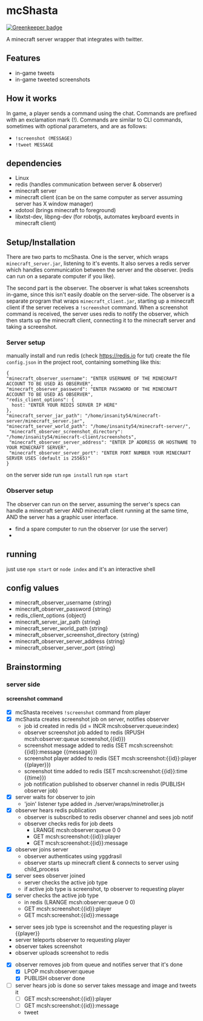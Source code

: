 # mcShasta

[![Greenkeeper badge](https://badges.greenkeeper.io/insanity54/mc-screenshot-twitter.svg)](https://greenkeeper.io/)

A minecraft server wrapper that integrates with twitter.

## Features

* in-game tweets
* in-game tweeted screenshots

## How it works

In game, a player sends a command using the chat. Commands are prefixed with an exclamation mark (!). Commands are similar to CLI commands, sometimes with optional parameters, and are as follows:

* `!screenshot (MESSAGE)`
* `!tweet MESSAGE`


## dependencies

* Linux
* redis (handles communication between server & observer)
* minecraft server
* minecraft client (can be on the same computer as server assuming server has X window manager)
* xdotool (brings minecraft to foreground)
* libxtst-dev, libpng-dev  (for robotjs, automates keyboard events in minecraft client)


## Setup/Installation

There are two parts to mcShasta. One is the server, which wraps `minecraft_server.jar`, listening to it's events. It also serves a redis server which handles communication between the server and the observer. (redis can run on a separate computer if you like).

The second part is the observer. The observer is what takes screenshots in-game, since this isn't easily doable on the server-side. The observer is a separate program that wraps `minecraft_client.jar`, starting up a minecraft client if the server receives a `!screenshot` command. When a screenshot command is received, the server uses redis to notify the observer, which then starts up the minecraft client, connecting it to the minecraft server and taking a screenshot.

### Server setup

manually install and run redis (check https://redis.io for tut)
create the file `config.json` in the project root, containing something like this:

```
{
"minecraft_observer_username": "ENTER USERNAME OF THE MINECRAFT ACCOUNT TO BE USED AS OBSERVER",
"minecraft_observer_password": "ENTER PASSWORD OF THE MINECRAFT ACCOUNT TO BE USED AS OBSERVER",
"redis_client_options": {
  host: "ENTER YOUR REDIS SERVER IP HERE"
},
"minecraft_server_jar_path": "/home/insanity54/minecraft-server/minecraft_server.jar",
"minecraft_server_world_path": "/home/insanity54/minecraft-server/",
 "minecraft_observer_screenshot_directory": "/home/insanity54/minecraft-client/screenshots",
 "minecraft_observer_server_address": "ENTER IP ADDRESS OR HOSTNAME TO YOUR MINECRAFT SERVER",
 "minecraft_observer_server_port": "ENTER PORT NUMBER YOUR MINECRAFT SERVER USES (default is 25565)"
}
```
 
on the server side run `npm install`
run `npm start`

### Observer setup 

The observer can run on the server, assuming the server's specs can handle a minecraft server AND minecraft client running at the same time, AND the server has a graphic user interface.

* find a spare computer to run the observer (or use the server)
* 

## running

just use `npm start` or `node index` and it's an interactive shell




## config values

* minecraft_observer_username {string}
* minecraft_observer_password {string}
* redis_client_options {object}
* minecraft_server_jar_path {string}
* minecraft_server_world_path {string}
* minecraft_observer_screenshot_directory {string}
* minecraft_observer_server_address {string}
* minecraft_observer_server_port {string}





## Brainstorming

### server side

#### screenshot command

* [x] mcShasta receives `!screenshot` command from player
* [x] mcShasta creates screenshot job on server, notifies observer
  * job id created in redis (id = INCR mcsh:observer:queue:index)
  * observer screenshot job added to redis (RPUSH mcsh:observer:queue screenshot,{{id}})
  * screenshot message added to redis (SET mcsh:screenshot:{{id}}:message {{message}})
  * screenshot player added to redis  (SET mcsh:screenshot:{{id}}:player  {{player}})
  * screenshot time added to redis    (SET mcsh:screenshot:{{id}}:time    {{time}})
  * job notification published to observer channel in redis (PUBLISH observer job)
* [x] server waits for observer to join
  * 'join' listener type added in ./server/wraps/minetroller.js
* [x] observer hears redis publication
  * observer is subscribed to redis observer channel and sees job notif
  * observer checks redis for job deets
    * LRANGE mcsh:observer:queue 0 0
    * GET mcsh:screenshot:{{id}}:player
    * GET mcsh:screenshot:{{id}}:message
* [x] observer joins server
  * observer authenticates using yggdrasil
  * observer starts up minecraft client & connects to server using child_process
* [x] server sees observer joined 
  * server checks the active job type
  * if active job type is screenshot, tp observer to requesting player
* [x] server checks the active job type
  * in redis (LRANGE mcsh:observer:queue 0 0)
  * GET mcsh:screenshot:{{id}}:player
  * GET mcsh:screenshot:{{id}}:message
* server sees job type is screenshot and the requesting player is {{player}}
* server teleports observer to requesting player
* observer takes screenshot
* observer uploads screenshot to redis
* [x] observer removes job from queue and notifies server that it's done
  * [x] LPOP mcsh:observer:queue
  * [x] PUBLISH observer done
* [ ] server hears job is done so server takes message and image and tweets it
  * [ ] GET mcsh:screenshot:{{id}}:player
  * [ ] GET mcsh:screenshot:{{id}}:message
  * tweet

